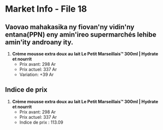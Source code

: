 # Market Info - File 18

## Vaovao mahakasika ny fiovan'ny vidin'ny entana(PPN) eny amin'ireo supermarchés lehibe amin'ity androany ity.

1. **Crème mousse extra doux au lait Le Petit Marseillais™ 300ml | Hydrate et nourrit**
   - Prix avant: 298 Ar
   - Prix actuel: 337 Ar
   - Variation: +39 Ar



## Indice de prix

1. **Crème mousse extra doux au lait Le Petit Marseillais™ 300ml | Hydrate et nourrit**
   - Prix avant: 298 Ar
   - Prix actuel: 337 Ar
   - Indice de prix : 113.09

